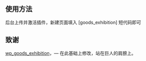 ## 使用方法

后台上传并激活插件，新建页面填入 [goods_exhibition] 短代码即可

## 致谢

[wp_goods_exhibition](https://github.com/very-jack/wp_goods_exhibition)，— 在此基础上修改，站在巨人的肩膀上。
